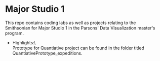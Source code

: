 # Major Studio 1

This repo contains coding labs as well as projects relating to the Smithsonian for Major Studio 1 in the Parsons' Data Visualization master's program.

- Highlights:\  
  Prototype for Quantiative project can be found in the folder titled QuantiativePrototype_expeditions.
